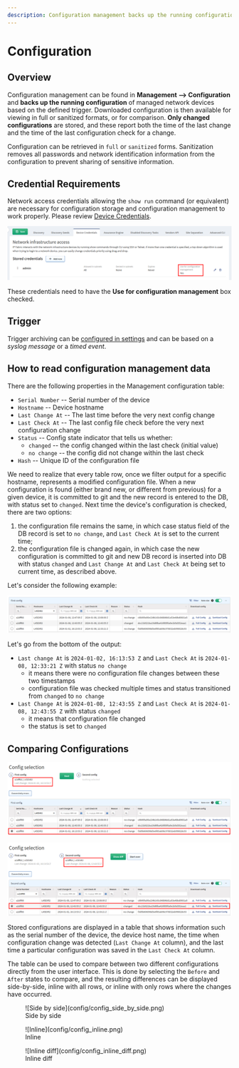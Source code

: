 ```yaml
---
description: Configuration management backs up the running configuration of managed network devices based on the defined trigger. Downloaded configuration is then...
---
```


# Configuration

## Overview

Configuration management can be found in **Management --> Configuration** and **backs up the running configuration** of managed network devices based on the defined trigger. Downloaded configuration is then available for viewing in full or sanitized formats, or for comparison. **Only changed configurations** are stored, and these report both the time of the last change and the time of the last configuration check for a change.

Configuration can be retrieved in `full` or `sanitized` forms. Sanitization removes all passwords and network identification information from the configuration to prevent sharing of sensitive information.

## Credential Requirements

Network access credentials allowing the `show run` command (or equivalent)
are necessary for configuration storage and configuration management to work properly. Please review [Device Credentials](../../IP_Fabric_Settings/Discovery_and_Snapshots/Discovery_Settings/device_credentials.md).

![Config Credentials](config/config_auth.png)

These credentials need to have the **Use for configuration management** box
checked.

## Trigger

Trigger archiving can be [configured in settings](../../IP_Fabric_Settings/configuration_management.md) and can be based on a _syslog message_ or a _timed event_.

## How to read configuration management data

There are the following properties in the Management configuration table:

- `Serial Number` -- Serial number of the device
- `Hostname` -- Device hostname
- `Last Change At` -- The last time before the very next config change
- `Last Check At` -- The last config file check before the very next configuration change
- `Status` -- Config state indicator that tells us whether:
  - `changed` -- the config changed within the last check (initial value)
  - `no change` -- the config did not change within the last check
- `Hash` -- Unique ID of the configuration file

We need to realize that every table row, once we filter output for a specific hostname, represents a modified configuration file. When a new configuration is found (either brand new, or different from previous) for a given device, it is committed to git and the new record is entered to the DB, with status set to `changed`. Next time the device's configuration is checked, there are two options:

1. the configuration file remains the same, in which case status field of the DB record is set to `no change`, and `Last Check At` is set to the current time;
2. the configuration file is changed again, in which case the new configuration is committed to git and new DB record is inserted into DB with status `changed` and `Last Change At` and `Last Check At` being set to current time, as described above.

Let's consider the following example:

![Output for L45EXR2](config/config_L45EXR2.png)

Let's go from the bottom of the output:

- `Last change At` is `2024-01-02, 16:13:53 Z` and `Last Check At` is `2024-01-08, 12:33:21 Z` with status `no change`
  - it means there were no configuration file changes between these two timestamps
  - configuration file was checked multiple times and status transitioned from `changed` to `no change`
- `Last Change At` is `2024-01-08, 12:43:55 Z` and `Last Check At` is `2024-01-08, 12:43:55 Z` with status `changed`
  - it means that configuration file changed
  - the status is set to `changed`

## Comparing Configurations

![Selecting older config](config/older_config.png)

![Selecting newer config](config/newer_config.png)

Stored configurations are displayed in a table that shows information such as the serial number of the device, the device host name, the time when configuration change was detected (`Last Change At` column), and the last time a particular configuration was saved in the `Last Check At` column.

The table can be used to compare between two different configurations directly from the user interface. This is done by selecting the `Before` and `After` states to compare, and the resulting differences can be displayed side-by-side, inline with all rows, or inline with only rows where the changes have occurred.

<figure markdown>
  ![Side by side](config/config_side_by_side.png)
  <figcaption>Side by side</figcaption>
</figure>

<figure markdown>
  ![Inline](config/config_inline.png)
  <figcaption>Inline</figcaption>
</figure>

<figure markdown>
  ![Inline diff](config/config_inline_diff.png)
  <figcaption>Inline diff</figcaption>
</figure>
